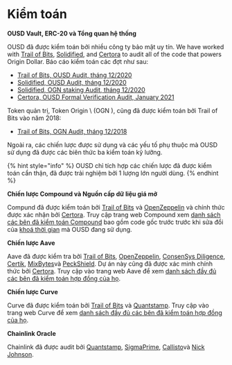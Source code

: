 # Kiểm toán

**OUSD Vault, ERC-20 và Tổng quan hệ thống**

OUSD đã được kiểm toán bởi nhiều công ty bảo mật uy tín. We have worked with [Trail of Bits](https://www.trailofbits.com/), [Solidified](https://solidified.io/), and [Certora](https://www.certora.com/) to audit all of the code that powers Origin Dollar. Báo cáo kiểm toán các đợt như sau:

* [Trail of Bits, OUSD Audit, tháng 12/2020](https://github.com/OriginProtocol/security/blob/master/audits/Trail%20of%20Bits%20-%20Origin%20Dollar%20-%20Dec%202020.pdf)
* [Solidified, OUSD Audit, tháng 12/2020](https://github.com/OriginProtocol/security/blob/master/audits/Solidified%20-%20Origin%20Dollar%20-%20Dec%202020.pdf)
* [Solidified, OGN staking Audit, tháng 12/2020](https://github.com/OriginProtocol/security/blob/master/audits/Solidified%20-%20OGN%20Staking%20-%20Dec%202020.pdf)
* [Certora, OUSD Formal Verification Audit, January 2021](https://www.certora.com/pubs/OriginFeb2021.pdf)

Token quản trị, Token Origin \ (OGN \), cũng đã được kiểm toán bởi Trail of Bits vào năm 2018:

* [Trail of Bits, OGN Audit, tháng 12/2018](https://github.com/OriginProtocol/security/blob/master/audits/Trail%20of%20Bits%20-%20Origin%20Marketplace%20and%20OGN%20Token%20-%20Nov%202018.pdf)

Ngoài ra, các chiến lược được sử dụng và các yếu tố phụ thuộc mà OUSD sử dụng đã được các biên thức ba kiểm toán kỹ lưỡng.

{% hint style="info" %}
OUSD chỉ tích hợp các chiến lược đã được kiểm toán cẩn thận, đã được trải nghiệm bởi 1 lượng lớn người dùng.
{% endhint %}

**Chiến lược Compound và Nguồn cấp dữ liệu giá mở**

Compund đã được kiểm toán bởi [Trail of Bits](https://www.trailofbits.com) và [OpenZeppelin](https://openzeppelin.com/) và chính thức được xác nhận bởi [Certora](https://www.certora.com/). Truy cập trang web Compound xem [danh sách các bên đã kiểm toán Compound](https://compound.finance/docs/security#audits) bao gồm code gốc trước trước khi sửa đổi của [khoá thời gian](../smart-contracts/api/timelock.md) mà OUSD đang sử dụng.

**Chiến lược Aave**

Aave đã được kiểm tra bởi [Trail of Bits](https://www.trailofbits.com), [OpenZeppelin](https://openzeppelin.com/), [ConsenSys Diligence](https://consensys.net/diligence/), [Certik](https://certik.io/), [MixBytes](https://mixbytes.io/)và [PeckShield](https://peckshield.com/). Dự án này cũng đã được xác minh chính thức bởi [Certora](https://www.certora.com/). Truy cập vào trang web Aave để xem [danh sách đầy đủ các bên đã kiểm toán hợp đồng của họ](https://docs.aave.com/developers/security-and-audits).

**Chiến lược Curve**

Curve đã được kiểm toán bởi [Trail of Bits](https://www.trailofbits.com) và [Quantstamp](https://quantstamp.com/). Truy cập vào trang web Curve để xem [danh sách đầy đủ các bên đã kiểm toán hợp đồng của họ](https://www.curve.fi/audits).

**Chainlink Oracle**

Chainlink đã được audit bởi [Quantstamp](https://github.com/smartcontractkit/chainlink/tree/bafa91c), [SigmaPrime](https://github.com/smartcontractkit/chainlink/tree/cee356), [Callisto](https://gist.github.com/yuriy77k/c3a70d212a7f9ecda715252e45073158)và [Nick Johnson](https://github.com/smartcontractkit/chainlink/tree/5327f9). 



